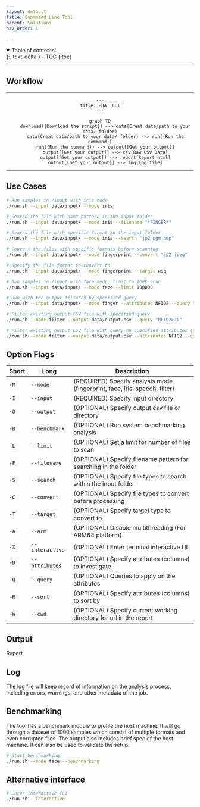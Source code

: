 ```yaml
---
layout: default
title: Commmand Line Tool
parent: Solutions
nav_order: 1

---
```


<details open markdown="block">
  <summary>
    Table of contents
  </summary>
  {: .text-delta }
- TOC
{:toc}
</details>

---

## Workflow


---

<div align="center">


``` mermaid
---
title: BQAT CLI
---

graph TD
    download([Download the script]) --> data(Creat data/path to your data/ folder)
    data(Creat data/path to your data/ folder) --> run((Run the command))
    run((Run the command)) --> output[[Get your output]]
    output[[Get your output]] --> csv[Raw CSV Data]
    output[[Get your output]] --> report[Report html]
    output[[Get your output]] --> log[Log file]

```
</div>

---


<!-- TODO: workflow diagram-->

## Use Cases

``` sh
# Run samples in /input with iris mode
./run.sh --input data/input/ --mode iris

# Search the file with name pattern in the input folder
./run.sh --input data/input/ --mode iris --filename "*FINGER*"

# Search the file with specific format in the input folder
./run.sh --input data/input/ --mode iris --search "jp2 pgm bmp"

# Convert the files with specific formats before scanning
./run.sh --input data/input/ --mode fingerprint --convert "jp2 jpeg"

# Specify the file format to convert to
./run.sh --input data/input/ --mode fingerprint --target wsq

# Run samples in /input with face mode, limit to 100k scan
./run.sh --input data/input/ --mode face --limit 100000

# Run with the output filtered by specified query
./run.sh --input data/input/ --mode finger --attributes NFIQ2 --query "NFIQ2>20"

# Filter existing output CSV file with specified query
./run.sh --mode filter --output data/output.csv --query "NFIQ2>20"

# Filter existing output CSV file with query on specified attributes (columns)
./run.sh --mode filter --output data/output.csv --attributes NFIQ2 --query "NFIQ2>20"
```

## Option Flags

Short | Long            | Description
----- | --------------- | -----------
`-M`  | `--mode`        | (REQUIRED)  Specify analysis mode (fingerprint, face, iris, speech, filter)
`-I`  | `--input`       | (REQUIRED)  Specify input directory
`-O`  | `--output`      | (OPTIONAL)  Specify output csv file or directory
`-B`  | `--benchmark`   | (OPTIONAL)  Run system benchmarking analysis
`-L`  | `--limit`       | (OPTIONAL)  Set a limit for number of files to scan
`-F`  | `--filename`    | (OPTIONAL)  Specify filename pattern for searching in the folder
`-S`  | `--search`      | (OPTIONAL)  Specify file types to search within the input folder
`-C`  | `--convert`     | (OPTIONAL)  Specify file types to convert before processing
`-T`  | `--target`      | (OPTIONAL)  Specify target type to convert to
`-A`  | `--arm`         | (OPTIONAL)  Disable multithreading (For ARM64 platform)
`-X`  | `--interactive` | (OPTIONAL)  Enter terminal interactive UI
`-D`  | `--attributes`  | (OPTIONAL)  Specify attributes (columns) to investigate
`-Q`  | `--query`       | (OPTIONAL)  Queries to apply on the attributes
`-R`  | `--sort`  | (OPTIONAL)  Specify attributes (columns) to sort by
`-W`  | `--cwd`  | (OPTIONAL)  Specify current working directory for url in the report


## Output

Report
<!-- Report screenshots -->

## Log

The log file will keep record of information on the analysis process, including errors, warnings, and other metadata of the job.

## Benchmarking

The tool has a benchmark module to profile the host machine. It will go through a dataset of 1000 samples which consist of multiple formats and even corrupted files. The output also includes brief spec of the host machine. It can also be used to validate the setup.

``` sh
# Start benchmarking
./run.sh --mode face --benchmarking
```

## Alternative interface

``` sh
# Enter interactive CLI
./run.sh --interactive

```
<!-- TODO: output screenshot-->

<!-- ## Build the image locally

``` sh
# Clone the repo
git clone https://github.com/Biometix/bqat-cli.git

# Build the image
docker compose build
```

> Note: For powershell (windows) replace volumn mounted in the script as: `-v ${PWD}/data:/app/data` -->
